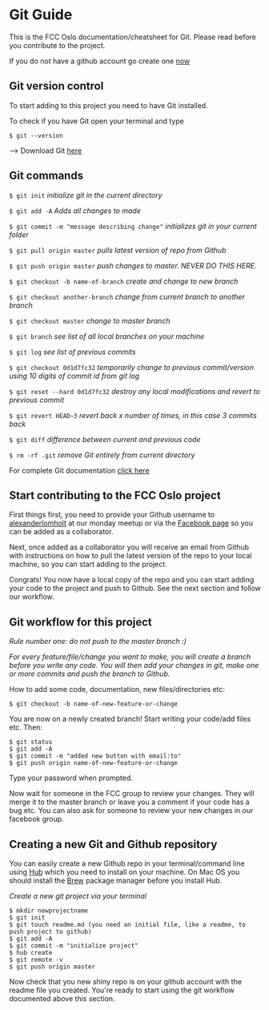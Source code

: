 # Git Guide

This is the FCC Oslo documentation/cheatsheet for Git.
Please read before you contribute to the project.

  If you do not have a github account go create one [now](https://github.com/ "Github.com")


## Git version control

To start adding to this project you need to have Git installed.

To check if you have Git open your terminal and type
```shell
$ git --version
```

  --> Download Git [here](https://git-scm.com/downloads "Git download")


## Git commands

`$ git init`  *initialize git in the current directory*

`$ git add -A`  *Adds all changes to made*

`$ git commit -m "message describing change"`  *initializes git in your current folder*

`$ git pull origin master`  *pulls latest version of repo from Github*

`$ git push origin master`  *push changes to master. NEVER DO THIS HERE.*

`$ git checkout -b name-of-branch`  *create and change to new branch*

`$ git checkout another-branch`  *change from current branch to another branch*

`$ git checkout master`  *change to master branch*

`$ git branch`  *see list of all local branches on your machine*

`$ git log`  *see list of previous commits*

`$ git checkout 0d1d7fc32`  *temporarily change to previous commit/version using 10 digits of commit id from git log*

`$ git reset --hard 0d1d7fc32`  *destroy any local modifications and revert to previous commit*

`$ git revert HEAD~3`  *revert back x number of times, in this case 3 commits back*

`$ git diff`  *difference between current and previous code*

`$ rm -rf .git`  *remove Git entirely from current directory*


For complete Git documentation [click here](https://git-scm.com/doc "Git documentation")

## Start contributing to the FCC Oslo project

First things first, you need to provide your Github username to [alexanderlomholt](https://github.com/alexanderlomholt "Alexanderlomholt Github") at our monday meetup or via the [Facebook page](https://www.facebook.com/groups/free.code.camp.oslo/ "FCC Oslo facebook page") so you can be added as a collaborator.

Next, once added as a collaborator you will receive an email from Github with instructions on how to pull the latest version of the repo to your local machine, so you can start adding to the project.

Congrats! You now have a local copy of the repo and you can start adding your code to the project and push to Github. See the next section and follow our workflow.


## Git workflow for this project

*Rule number one: do not push to the master branch :)*

*For every feature/file/change you want to make, you will create a branch before you write any code. You will then add your changes in git, make one or more commits and push the branch to Github.*

How to add some code, documentation, new files/directories etc:

```shell
$ git checkout -b name-of-new-feature-or-change
```

You are now on a newly created branch! Start writing your code/add files etc. Then:

```shell
$ git status
$ git add -A
$ git commit -m "added new button with email:to"
$ git push origin name-of-new-feature-or-change
```

Type your password when prompted.

Now wait for someone in the FCC group to review your changes. They will merge it to the master branch or leave you a comment if your code has a bug etc. You can also ask for someone to review your new changes in our facebook group.



## Creating a new Git and Github repository

You can easily create a new Github repo in your terminal/command line using [Hub](https://hub.github.com/ "Hub") which you need to install on your machine. On Mac OS you should install the [Brew](https://brew.sh/ "Brew for OSX") package manager before you install Hub.

*Create a new git project via your terminal*

```shell
$ mkdir newprojectname
$ git init
$ git touch readme.md (you need an initial file, like a readme, to push project to github)
$ git add -A
$ git commit -m "initialize project"
$ hub create
$ git remote -v
$ git push origin master
```

Now check that you new shiny repo is on your github account with the readme file you created. You're ready to start using the git workflow documented above this section.
















